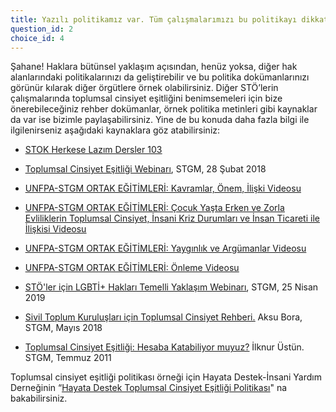 ```yaml
---
title: Yazılı politikamız var. Tüm çalışmalarımızı bu politikayı dikkate alarak uyguluyoruz.
question_id: 2
choice_id: 4
---
```

Şahane! Haklara bütünsel yaklaşım açısından, henüz yoksa, diğer hak alanlarındaki politikalarınızı da geliştirebilir ve bu politika dokümanlarınızı görünür kılarak diğer örgütlere örnek olabilirsiniz. Diğer STÖ’lerin çalışmalarında toplumsal cinsiyet eşitliğini benimsemeleri için bize önerebileceğiniz rehber dokümanlar, örnek politika metinleri gibi kaynaklar da var ise bizimle paylaşabilirsiniz. Yine de bu konuda daha fazla bilgi ile ilgilenirseniz aşağıdaki kaynaklara göz atabilirsiniz:

- [<u>STOK Herkese Lazım Dersler 103</u>](https://www.stgm.org.tr/sivil-toplum-okulu-stok/103-hak-temelli-yaklasim-ana-akimlastirma)

- [<u>Toplumsal Cinsiyet Eşitliği Webinarı</u>](https://www.youtube.com/watch?v=OIayUA2roIQ&list=PLNNUSz3jzVL7vWHXlq7KaCZ0TrQxxA3NJ&index=8&t=5s), STGM, 28 Şubat 2018

- [<u>UNFPA-STGM ORTAK EĞİTİMLERİ: Kavramlar, Önem, İlişki Videosu</u>](https://youtu.be/QTu5GCWAV88)

- [<u>UNFPA-STGM ORTAK EĞİTİMLERİ: Çocuk Yaşta Erken ve Zorla Evliliklerin Toplumsal Cinsiyet, İnsani Kriz Durumları ve İnsan Ticareti ile İlişkisi Videosu</u>](https://youtu.be/vvmgW2ONyZs)

- [<u>UNFPA-STGM ORTAK EĞİTİMLERİ: Yaygınlık ve Argümanlar Videosu</u>](https://youtu.be/NdcYRDHTZhA)

- [<u>UNFPA-STGM ORTAK EĞİTİMLERİ: Önleme Videosu</u>](https://youtu.be/wuvJWrh0G6Q)

- [<u>STÖ'ler için LGBTİ+ Hakları Temelli Yaklaşım Webinarı</u>](https://www.youtube.com/watch?v=dY1NPt8a98w&list=PLNNUSz3jzVL7vWHXlq7KaCZ0TrQxxA3NJ&index=10&t=448s), STGM, 25 Nisan 2019

- [<u>Sivil Toplum Kuruluşları için Toplumsal Cinsiyet Rehberi.</u>](https://www.stgm.org.tr/yayinlar/sivil-toplum-kuruluslari-icin-toplumsal-cinsiyet-rehberi) Aksu Bora, STGM, Mayıs 2018

- [<u>Toplumsal Cinsiyet Eşitliği: Hesaba Katabiliyor muyuz?</u>](https://www.stgm.org.tr/yayinlar/toplumsal-cinsiyet-esitligi-hesaba-katabiliyor-muyuz) İlknur Üstün. STGM, Temmuz 2011

Toplumsal cinsiyet eşitliği politikası örneği için Hayata Destek-İnsani Yardım Derneğinin “[<u>Hayata Destek Toplumsal Cinsiyet Eşitliği Politikası</u>](https://www.hayatadestek.org/wp-content/uploads/2021/12/toplumsal-cinsiyet-tc-politikasi.pdf)" na bakabilirsiniz.

